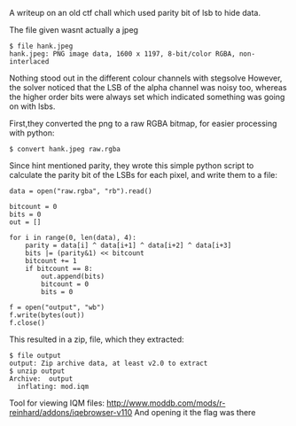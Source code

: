 A writeup on an old ctf chall which used parity bit of lsb to hide data.

The file given wasnt actually a jpeg
```
$ file hank.jpeg
hank.jpeg: PNG image data, 1600 x 1197, 8-bit/color RGBA, non-interlaced
```
Nothing stood out in the different colour channels with stegsolve
However, the solver noticed that the LSB of the alpha channel was noisy too, whereas the higher order bits were always set which indicated something was going on with lsbs.

First,they converted the png to a raw RGBA bitmap, for easier processing with python:
```
$ convert hank.jpeg raw.rgba
```
Since hint mentioned parity, they wrote this simple python script to calculate the parity bit of the LSBs for each pixel, and write them to a file:
```
data = open("raw.rgba", "rb").read()

bitcount = 0
bits = 0
out = []

for i in range(0, len(data), 4):
    parity = data[i] ^ data[i+1] ^ data[i+2] ^ data[i+3]
    bits |= (parity&1) << bitcount
    bitcount += 1
    if bitcount == 8:
        out.append(bits)
        bitcount = 0
        bits = 0

f = open("output", "wb")
f.write(bytes(out))
f.close()

```
This resulted in a zip, file, which they extracted:
```
$ file output
output: Zip archive data, at least v2.0 to extract
$ unzip output
Archive:  output
  inflating: mod.iqm
```
Tool for viewing IQM files: http://www.moddb.com/mods/r-reinhard/addons/iqebrowser-v110
And opening it the flag was there

